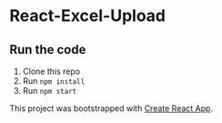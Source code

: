 # React-Excel-Upload

## Run the code

1. Clone this repo
2. Run `npm install`
3. Run `npm start`

This project was bootstrapped with [Create React App](https://github.com/facebook/create-react-app).
